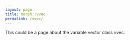 ```yaml
---
layout: page
title: morph::vvec
permalink: /vvec/
---
```


This could be a page about the variable vector class vvec.
